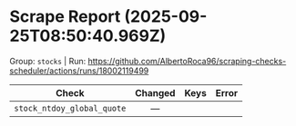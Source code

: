 # Scrape Report (2025-09-25T08:50:40.969Z)

Group: `stocks`  |  Run: https://github.com/AlbertoRoca96/scraping-checks-scheduler/actions/runs/18002119499

| Check | Changed | Keys | Error |
|---|:---:|:--|:--|
| `stock_ntdoy_global_quote` | — |  |  |
